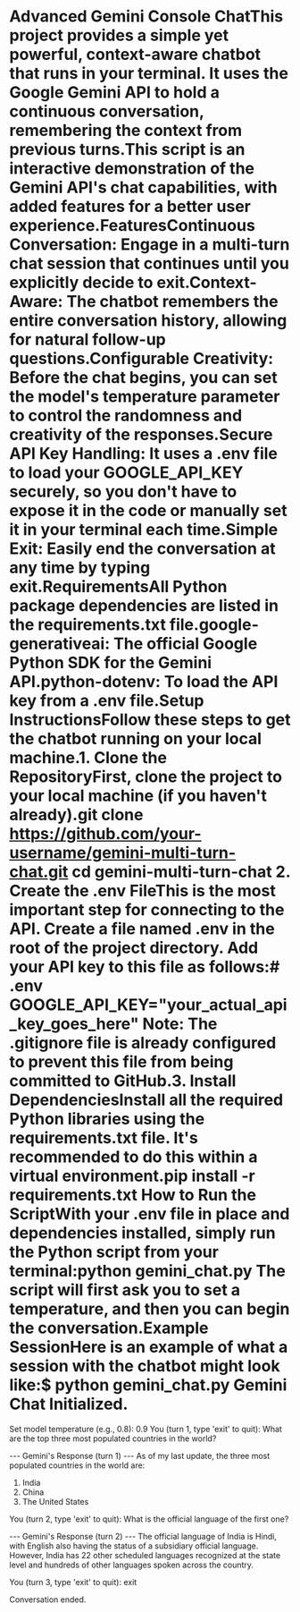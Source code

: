 Advanced Gemini Console ChatThis project provides a simple yet powerful, context-aware chatbot that runs in your terminal. It uses the Google Gemini API to hold a continuous conversation, remembering the context from previous turns.This script is an interactive demonstration of the Gemini API's chat capabilities, with added features for a better user experience.FeaturesContinuous Conversation: Engage in a multi-turn chat session that continues until you explicitly decide to exit.Context-Aware: The chatbot remembers the entire conversation history, allowing for natural follow-up questions.Configurable Creativity: Before the chat begins, you can set the model's temperature parameter to control the randomness and creativity of the responses.Secure API Key Handling: It uses a .env file to load your GOOGLE_API_KEY securely, so you don't have to expose it in the code or manually set it in your terminal each time.Simple Exit: Easily end the conversation at any time by typing exit.RequirementsAll Python package dependencies are listed in the requirements.txt file.google-generativeai: The official Google Python SDK for the Gemini API.python-dotenv: To load the API key from a .env file.Setup InstructionsFollow these steps to get the chatbot running on your local machine.1. Clone the RepositoryFirst, clone the project to your local machine (if you haven't already).git clone https://github.com/your-username/gemini-multi-turn-chat.git
cd gemini-multi-turn-chat
2. Create the .env FileThis is the most important step for connecting to the API. Create a file named .env in the root of the project directory. Add your API key to this file as follows:# .env
GOOGLE_API_KEY="your_actual_api_key_goes_here"
Note: The .gitignore file is already configured to prevent this file from being committed to GitHub.3. Install DependenciesInstall all the required Python libraries using the requirements.txt file. It's recommended to do this within a virtual environment.pip install -r requirements.txt
How to Run the ScriptWith your .env file in place and dependencies installed, simply run the Python script from your terminal:python gemini_chat.py
The script will first ask you to set a temperature, and then you can begin the conversation.Example SessionHere is an example of what a session with the chatbot might look like:$ python gemini_chat.py
Gemini Chat Initialized.
=========================
Set model temperature (e.g., 0.8): 0.9
You (turn 1, type 'exit' to quit): What are the top three most populated countries in the world?

--- Gemini's Response (turn 1) ---
As of my last update, the three most populated countries in the world are:
1. India
2. China
3. The United States

You (turn 2, type 'exit' to quit): What is the official language of the first one?

--- Gemini's Response (turn 2) ---
The official language of India is Hindi, with English also having the status of a subsidiary official language. However, India has 22 other scheduled languages recognized at the state level and hundreds of other languages spoken across the country.

You (turn 3, type 'exit' to quit): exit

Conversation ended.